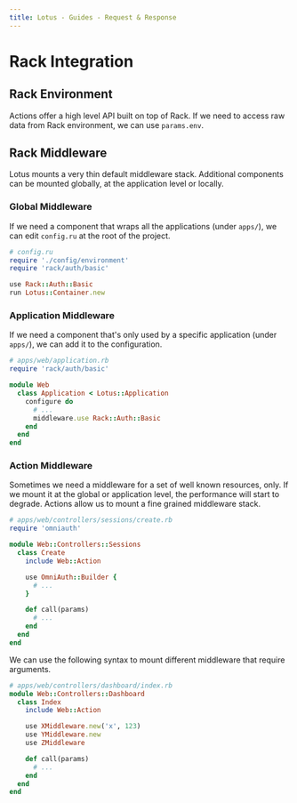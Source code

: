 ```yaml
---
title: Lotus - Guides - Request & Response
---
```


# Rack Integration

## Rack Environment

Actions offer a high level API built on top of Rack.
If we need to access raw data from Rack environment, we can use `params.env`.

## Rack Middleware

Lotus mounts a very thin default middleware stack.
Additional components can be mounted globally, at the application level or locally.

### Global Middleware

If we need a component that wraps all the applications (under `apps/`), we can edit `config.ru` at the root of the project.

```ruby
# config.ru
require './config/environment'
require 'rack/auth/basic'

use Rack::Auth::Basic
run Lotus::Container.new
```

### Application Middleware

If we need a component that's only used by a specific application (under `apps/`), we can add it to the configuration.

```ruby
# apps/web/application.rb
require 'rack/auth/basic'

module Web
  class Application < Lotus::Application
    configure do
      # ...
      middleware.use Rack::Auth::Basic
    end
  end
end
```

### Action Middleware

Sometimes we need a middleware for a set of well known resources, only.
If we mount it at the global or application level, the performance will start to degrade.
Actions allow us to mount a fine grained middleware stack.

```ruby
# apps/web/controllers/sessions/create.rb
require 'omniauth'

module Web::Controllers::Sessions
  class Create
    include Web::Action

    use OmniAuth::Builder {
      # ...
    }

    def call(params)
      # ...
    end
  end
end
```

We can use the following syntax to mount different middleware that require arguments.

```ruby
# apps/web/controllers/dashboard/index.rb
module Web::Controllers::Dashboard
  class Index
    include Web::Action

    use XMiddleware.new('x', 123)
    use YMiddleware.new
    use ZMiddleware

    def call(params)
      # ...
    end
  end
end
```
